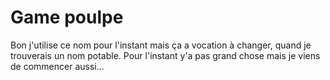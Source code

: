 # Game poulpe

Bon j'utilise ce nom pour l'instant mais ça a vocation à changer, quand je trouverais un nom potable. Pour l'instant y'a pas grand chose mais je viens de commencer aussi...
